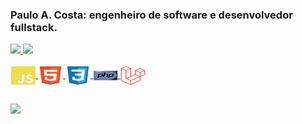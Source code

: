 ### Paulo A. Costa: engenheiro de software e desenvolvedor fullstack.
 
 <div>
  <a href="https://github.com/pauloacosta">
  <img height="180em" src="https://github-readme-stats.vercel.app/api?username=pauloacosta&show_icons=true&theme=dracula&include_all_commits=true&count_private=true"/>
  <img height="180em" src="https://github-readme-stats.vercel.app/api/top-langs/?username=pauloacosta&layout=compact&langs_count=7&theme=dracula"/>
</div>
<div style="display: inline_block"><br>
  <img align="center" alt="pauloacosta-Js" height="30" width="40" src="https://raw.githubusercontent.com/devicons/devicon/master/icons/javascript/javascript-plain.svg">
  <img align="center" alt="pauloacosta-HTML" height="30" width="40" src="https://raw.githubusercontent.com/devicons/devicon/master/icons/html5/html5-original.svg">
  <img align="center" alt="pauloacosta-CSS" height="30" width="40" src="https://raw.githubusercontent.com/devicons/devicon/master/icons/css3/css3-original.svg">
  <img align="center" alt="pauloacosta-Php" height="30" width="40" src="https://raw.githubusercontent.com/devicons/devicon/master/icons/php/php-original.svg">
  <img align="center" alt="pauloacosta-Laravel" height="30" width="40" src="https://raw.githubusercontent.com/devicons/devicon/master/icons/laravel/laravel-original.svg">
</div>

##

<div> 
  <a href="https://www.linkedin.com/in/paulocosta123" target="_blank"><img src="https://img.shields.io/badge/-LinkedIn-%230077B5?style=for-the-badge&logo=linkedin&logoColor=white" target="_blank"></a> 
</div>
